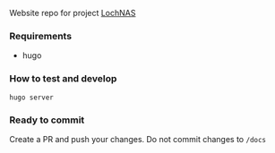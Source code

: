 Website repo for project [LochNAS](https://github.com/SiloCityLabs/lochnas)

### Requirements

 - hugo

### How to test and develop

```
hugo server
```

### Ready to commit

Create a PR and push your changes. Do not commit changes to `/docs`